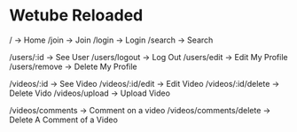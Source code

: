 # Wetube Reloaded

/ -> Home
/join -> Join
/login -> Login
/search -> Search

/users/:id -> See User
/users/logout -> Log Out
/users/edit -> Edit My Profile
/users/remove -> Delete My Profile

/videos/:id -> See Video
/videos/:id/edit -> Edit Video
/videos/:id/delete -> Delete Vido
/videos/upload -> Upload Video

/videos/comments -> Comment on a video
/videos/comments/delete -> Delete A Comment of a Video
